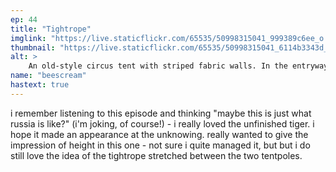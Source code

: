 ```yaml
---
ep: 44
title: "Tightrope"
imglink: "https://live.staticflickr.com/65535/50998315041_999389c6ee_o.jpg"
thumbnail: "https://live.staticflickr.com/65535/50998315041_6114b3343d_q.jpg"
alt: >
    An old-style circus tent with striped fabric walls. In the entryway a dark figure stands with its arms thrown upwards in welcome. Above the doorway, a sign in Russian reads Другой Цирк. Between the two peaks of the tent's roof, a tightrope has a small figure balancing on it. At the very top of the image the word ANOTHER is scrawled. Beneath the image, the phrase is completed with the word CIRCUS.
name: "beescream"
hastext: true
---
```

i remember listening to this episode and thinking  "maybe this is just what russia is like?"  (i'm joking, of course!) - i really loved the unfinished tiger. i hope it made an appearance at the unknowing. really wanted to give the impression of height in this one - not sure i quite managed it, but but i do still love the idea of the tightrope stretched between the two tentpoles.